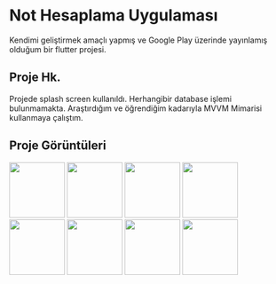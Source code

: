 # Not Hesaplama Uygulaması

Kendimi geliştirmek amaçlı yapmış ve Google Play üzerinde yayınlamış olduğum bir flutter projesi. 

## Proje Hk.
Projede splash screen kullanıldı.
Herhangibir database işlemi bulunmamakta.
Araştırdığım ve öğrendiğim kadarıyla MVVM Mimarisi kullanmaya çalıştım.

## Proje Görüntüleri

<p>
<img src="https://user-images.githubusercontent.com/94524411/209342903-4c462a33-d8e3-4f2d-a086-1aaea3154aef.png" width=100>
<img src="https://user-images.githubusercontent.com/94524411/209342940-19352710-7882-4e31-bb71-902a424a8586.png" width=100>
<img src="https://user-images.githubusercontent.com/94524411/209342943-6230e0d2-71e6-4a14-901c-d06ba80f3844.png" width=100>
<img src="https://user-images.githubusercontent.com/94524411/209342946-e81b3d20-e744-424e-8bf8-24a980f12413.png" width=100>
<img src="https://user-images.githubusercontent.com/94524411/209342949-a24a26d3-9388-4d38-bc00-36ced23a8dde.png" width=100>
<img src="https://user-images.githubusercontent.com/94524411/209342952-201bee37-c88d-420b-81bd-3a4570480d44.png" width=100>
<img src="https://user-images.githubusercontent.com/94524411/209342955-e3f623fb-1538-4f04-b090-6d31e0a00565.png" width=100>
<img src="https://user-images.githubusercontent.com/94524411/209342956-e2574dc6-ebaa-4918-b10b-287c49ae45df.png" width=100>
</p>

